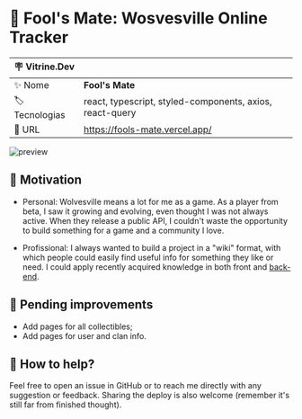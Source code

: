 # :wolf: Fool's Mate: Wosvesville Online Tracker

| :placard: Vitrine.Dev |     |
| -------------  | --- |
| :sparkles: Nome        | **Fool's Mate**
| :label: Tecnologias | react, typescript, styled-components, axios, react-query
| :rocket: URL         | https://fools-mate.vercel.app/

![preview](https://user-images.githubusercontent.com/105985983/233744090-f519e3dc-0745-41d6-bfc2-23e94b5e5eea.png#vitrinedev)

## :dart: Motivation

- Personal: Wolvesville means a lot for me as a game. As a player from beta, I saw it growing and evolving, even thought I was not always active. When they release a public API, I couldn't waste the opportunity to build something for a game and a community I love.

- Profissional: I always wanted to build a project in a "wiki" format, with which people could easily find useful info for something they like or need. I could apply recently acquired knowledge in both front and [back-end](https://github.com/Fearinn/foolsMateAPI).

## :hammer: Pending improvements

- Add pages for all collectibles;
- Add pages for user and clan info.

## :handshake: How to help?

Feel free to open an issue in GitHub or to reach me directly with any suggestion or feedback. Sharing the deploy is also welcome (remember it's still far from finished thought).
